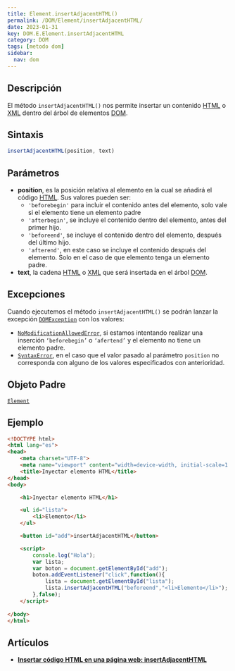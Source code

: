 ```yaml
---
title: Element.insertAdjacentHTML()
permalink: /DOM/Element/insertAdjacentHTML/
date: 2023-01-31
key: DOM.E.Element.insertAdjacentHTML
category: DOM
tags: [metodo dom]
sidebar:
  nav: dom
---
```


## **Descripción**


El método `insertAdjacentHTML()` nos permite insertar un contenido [HTML](http://www.manualweb.net/html/) o [XML](https://www.manualweb.net/xml/) dentro del árbol de elementos [DOM](https://www.manualweb.net/dom/).


## **Sintaxis**


```javascript
insertAdjacentHTML(position, text)
```


## Parámetros

- **position**, es la posición relativa al elemento en la cual se añadirá el código [HTML](https://www.manualweb.net/html/). Sus valores pueden ser:
	- `'beforebegin'` para incluir el contenido antes del elemento, solo vale si el elemento tiene un elemento padre
	- `'afterbegin'`, se incluye el contenido dentro del elemento, antes del primer hijo.
	- `'beforeend'`, se incluye el contenido dentro del elemento, después del último hijo.
	- `'afterend'`, en este caso se incluye el contenido después del elemento. Solo en el caso de que elemento tenga un elemento padre.
- **text**, la cadena [HTML](http://www.manualweb.net/html/) o [XML](https://www.manualweb.net/xml/) que será insertada en el árbol [DOM](https://www.manualweb.net/dom/).

## Excepciones


Cuando ejecutemos el método `insertAdjacentHTML()` se podrán lanzar la excepción [`DOMException`](https://www.w3api.com/DOM/DOMException/) con los valores:

- [`NoModificationAllowedError`](https://www.w3api.com/DOMException/NoModificationAllowedError/), si estamos intentando realizar una inserción `‘beforebegin’` o `‘afertend’` y el elemento no tiene un elemento padre.
- [`SyntaxError`](https://www.w3api.com/DOM/DOMException/SyntaxError/), en el caso que el valor pasado al parámetro `position` no corresponda con alguno de los valores especificados con anterioridad.

## **Objeto Padre**


[`Element`](https://www.w3api.com/DOM/Element/)


## **Ejemplo**


```html
<!DOCTYPE html>
<html lang="es">
<head>
    <meta charset="UTF-8">
    <meta name="viewport" content="width=device-width, initial-scale=1.0">
    <title>Inyectar elemento HTML</title>        
</head>
<body>

    <h1>Inyectar elemento HTML</h1>

    <ul id="lista">
        <li>Elemento</li>
    </ul>

    <button id="add">insertAdjacentHTML</button>

    <script>
        console.log("Hola");
        var lista;
        var boton = document.getElementById("add");
        boton.addEventListener("click",function(){	
            lista = document.getElementById("lista");
            lista.insertAdjacentHTML("beforeend","<li>Elemento</li>");
        },false);
    </script>
    
</body>
</html>
```


## **Artículos**

- [**Insertar código HTML en una página web: insertAdjacentHTML**](https://lineadecodigo.com/javascript/insertar-codigo-html-en-una-pagina-web-insertadjacenthtml/)
